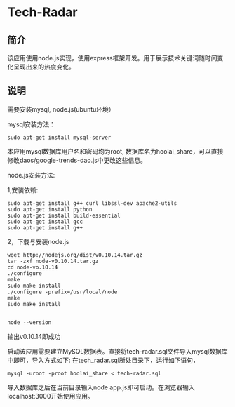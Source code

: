 Tech-Radar
==========

简介
----------
该应用使用node.js实现，使用express框架开发。用于展示技术关键词随时间变化呈现出来的热度变化。

说明
---------
需要安装mysql, node.js(ubuntu环境）

mysql安装方法：

    sudo apt-get install mysql-server
本应用mysql数据库用户名和密码均为root, 数据库名为hoolai_share，可以直接修改daos/google-trends-dao.js中更改这些信息。

node.js安装方法:

1,安装依赖:



    sudo apt-get install g++ curl libssl-dev apache2-utils
    sudo apt-get install python
    sudo apt-get install build-essential
    sudo apt-get install gcc
    sudo apt-get install g++

2，下载与安装node.js

    wget http://nodejs.org/dist/v0.10.14.tar.gz
    tar -zxf node-v0.10.14.tar.gz
    cd node-vo.10.14
    ./configure
    make
    sudo make install
    ./configure -prefix=/usr/local/node
    make
    sudo make install


    node --version
输出v0.10.14即成功

启动该应用需要建立MySQL数据表。直接将tech-radar.sql文件导入mysql数据库中即可，导入方式如下:
在tech_radar.sql所处目录下，运行如下语句，

    mysql -uroot -proot hoolai_share < tech-radar.sql

导入数据库之后在当前目录输入node app.js即可启动。在浏览器输入localhost:3000开始使用应用。


